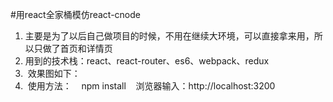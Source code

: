 #用react全家桶模仿react-cnode

1.  主要是为了以后自己做项目的时候，不用在继续大环境，可以直接拿来用，所以只做了首页和详情页
2.  用到的技术栈：react、react-router、es6、webpack、redux
3.  效果图如下：
4.  使用方法：
    npm install
    浏览器输入：http://localhost:3200
